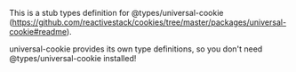 This is a stub types definition for @types/universal-cookie (https://github.com/reactivestack/cookies/tree/master/packages/universal-cookie#readme).

universal-cookie provides its own type definitions, so you don't need @types/universal-cookie installed!